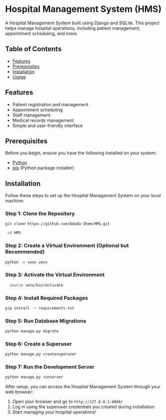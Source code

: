 # Hospital Management System (HMS)
A Hospital Management System built using Django and SQLite. This project helps manage hospital operations, including patient management, appointment scheduling, and more.

## Table of Contents
- [Features](#features)
- [Prerequisites](#prerequisites)
- [Installation](#installation)
- [Usage](#usage)

## Features
- Patient registration and management
- Appointment scheduling
- Staff management
- Medical records management
- Simple and user-friendly interface

## Prerequisites
Before you begin, ensure you have the following installed on your system:
- [Python](https://www.python.org/downloads/) 
- [pip](https://pip.pypa.io/en/stable/installation/) (Python package installer)

## Installation
Follow these steps to set up the Hospital Management System on your local machine:

### Step 1: Clone the Repository
```bash
git clone https://github.com/Aduda-Shem/HMS.git
```
```bash
 cd HMS 
```

### Step 2: Create a Virtual Environment (Optional but Recommended)
```bash
python -m venv venv
```
### Step 3: Activate the Virtual Environment
```bash
  source venv/bin/activate
```

### Step 4: Install Required Packages
```bash
pip install -r requirements.txt
```

### Step 5: Run Database Migrations
```bash
python manage.py migrate
```

### Step 6: Create a Superuser
```bash
python manage.py createsuperuser
```

### Step 7: Run the Development Server
```bash
python manage.py runserver
```

After setup, you can access the Hospital Management System through your web browser:
1. Open your browser and go to `http://127.0.0.1:8000/`
2. Log in using the superuser credentials you created during installation
3. Start managing your hospital operations!
